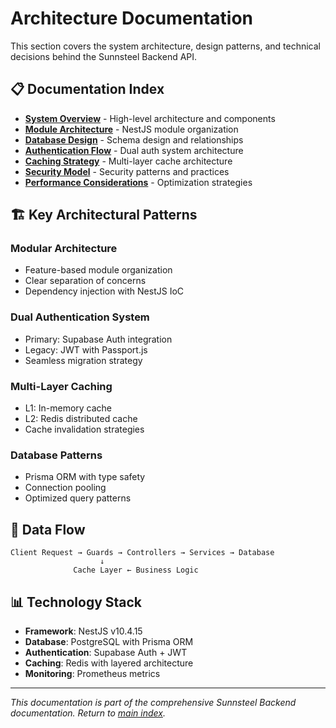 # Architecture Documentation

This section covers the system architecture, design patterns, and technical decisions behind the Sunnsteel Backend API.

## 📋 Documentation Index

- **[System Overview](SYSTEM_OVERVIEW.md)** - High-level architecture and components
- **[Module Architecture](MODULE_ARCHITECTURE.md)** - NestJS module organization
- **[Database Design](DATABASE_DESIGN.md)** - Schema design and relationships
- **[Authentication Flow](AUTHENTICATION_FLOW.md)** - Dual auth system architecture
- **[Caching Strategy](CACHING_STRATEGY.md)** - Multi-layer cache architecture
- **[Security Model](SECURITY_MODEL.md)** - Security patterns and practices
- **[Performance Considerations](PERFORMANCE.md)** - Optimization strategies

## 🏗️ Key Architectural Patterns

### **Modular Architecture**
- Feature-based module organization
- Clear separation of concerns
- Dependency injection with NestJS IoC

### **Dual Authentication System**
- Primary: Supabase Auth integration
- Legacy: JWT with Passport.js
- Seamless migration strategy

### **Multi-Layer Caching**
- L1: In-memory cache
- L2: Redis distributed cache
- Cache invalidation strategies

### **Database Patterns**
- Prisma ORM with type safety
- Connection pooling
- Optimized query patterns

## 🔄 Data Flow

```
Client Request → Guards → Controllers → Services → Database
                    ↓
              Cache Layer ← Business Logic
```

## 📊 Technology Stack

- **Framework**: NestJS v10.4.15
- **Database**: PostgreSQL with Prisma ORM
- **Authentication**: Supabase Auth + JWT
- **Caching**: Redis with layered architecture
- **Monitoring**: Prometheus metrics

---

*This documentation is part of the comprehensive Sunnsteel Backend documentation. Return to [main index](../README.md).*